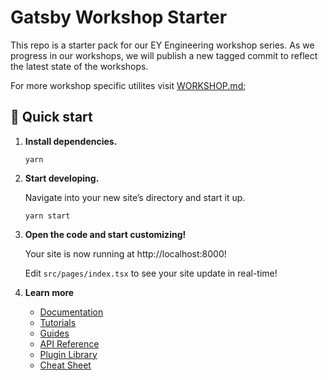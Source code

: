 # Gatsby Workshop Starter

This repo is a starter pack for our EY Engineering workshop series.
As we progress in our workshops, we will publish a new tagged commit to reflect the latest state of the workshops.

For more workshop specific utilites visit [WORKSHOP.md](./WORKSHOP.md);

## 🚀 Quick start

1. **Install dependencies.**

   ```shell
   yarn
   ```

2. **Start developing.**

   Navigate into your new site’s directory and start it up.

   ```shell
   yarn start
   ```

3. **Open the code and start customizing!**

   Your site is now running at http://localhost:8000!

   Edit `src/pages/index.tsx` to see your site update in real-time!

4. **Learn more**

   - [Documentation](https://www.gatsbyjs.com/docs/?utm_source=starter&utm_medium=readme&utm_campaign=minimal-starter-ts)
   - [Tutorials](https://www.gatsbyjs.com/docs/tutorial/?utm_source=starter&utm_medium=readme&utm_campaign=minimal-starter-ts)
   - [Guides](https://www.gatsbyjs.com/docs/how-to/?utm_source=starter&utm_medium=readme&utm_campaign=minimal-starter-ts)
   - [API Reference](https://www.gatsbyjs.com/docs/api-reference/?utm_source=starter&utm_medium=readme&utm_campaign=minimal-starter-ts)
   - [Plugin Library](https://www.gatsbyjs.com/plugins?utm_source=starter&utm_medium=readme&utm_campaign=minimal-starter-ts)
   - [Cheat Sheet](https://www.gatsbyjs.com/docs/cheat-sheet/?utm_source=starter&utm_medium=readme&utm_campaign=minimal-starter-ts)
